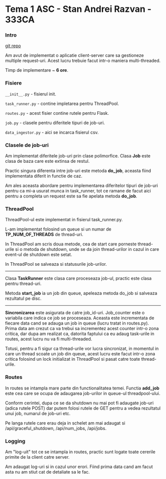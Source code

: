 # Tema 1 ASC - Stan Andrei Razvan - 333CA

### Intro
[git repo](https://github.com/fynnceapa/le-stats-sportif)

Am avut de implementat o aplicatie client-server care sa gestioneze multiple request-uri.
Acest lucru trebuie facut intr-o maniera multi-threaded.

Timp de implementare ~ **6 ore**.

### Fisiere
```__init__.py``` - fisierul init.

```task_runner.py``` - contine impletarea pentru ThreadPool.

```routes.py``` - acest fisier contine rutele pentru Flask.

```job.py``` - clasele pentru diferitele tipuri de job-uri.

```data_ingestor.py```  - aici se incarca fisierul csv.

### Clasele de job-uri

Am implementat diferitele job-uri prin clase polimorfice. Clasa **Job** este clasa de baza care este extinsa de restul.

Practic singura diferenta intre job-uri este metoda **do_job**, aceasta fiind implementata diferit in functie de caz.

Am ales aceasta abordare pentru implementarea diferitelor tipuri de job-uri pentru ca mi-a usurat munca in task_runner, tot ce ramane de facut aici pentru a completa un request este sa fie apelata metoda **do_job**.

### ThreadPool

ThreadPool-ul este implementat in fisierul task_runner.py.

L-am implementat folosind un queue si un numar de **TP_NUM_OF_THREADS** de thread-uri.

In ThreadPool am scris doua metode, cea de start care porneste thread-urile si o metoda de shutdown, unde se da join thread-urilor in cazul in care event-ul de shutdown este setat.

In ThreadPool se salveaza si statusurile job-urilor.

---

Clasa **TaskRunner** este clasa care proceseaza job-ul, practic este clasa pentru thread-uri.

Metoda **start_job** ia un job din queue, apeleaza metoda do_job si salveaza rezultatul pe disc.

---

**Sincronizarea** este asigurata de catre job_id-uri. Job_counter este o variabila care indica ce job se proceseaza. Aceasta este incrementata de fiecare data cand se adauga un job in queue (lucru tratat in routes.py). Prima data am crezut ca va trebui sa incrementez acest counter intr-o zona critica, dar dupa am realizat ca, datorita faptului ca eu adaug task-urile in routes, acest lucru nu va fi multi-threaded.

Totusi, pentru a fi sigur ca thread-urile vor lucra sincronizat, in momentul in care un thread scoate un job din queue, acest lucru este facut intr-o zona critica folosind un lock initializat in ThreadPool si pasat catre toate thread-urile.

### Routes

In routes se intampla mare parte din functionalitatea temei. Functia **add_job** este cea care se ocupa de adaugarea job-urilor in queue-ul threadpool-ului.

Conform cerintei, dupa ce se da shutdown nu mai pot fi adaugate job-uri (adica rutele POST) dar putem folosi rutele de GET pentru a vedea rezultatul unui job, numarul de job-uri etc.

Pe langa rutele care erau deja in schelet am mai adaugat si /api/graceful_shutdown, /api/num_jobs, /api/jobs.

### Logging

Am "log-uit" tot ce se intampla in routes, practic sunt logate toate cererile primite de la client catre server.

Am adaugat log-uri si in cazul unor erori. Fiind prima data cand am facut asta nu am stiut cat de detaliate sa le fac.
